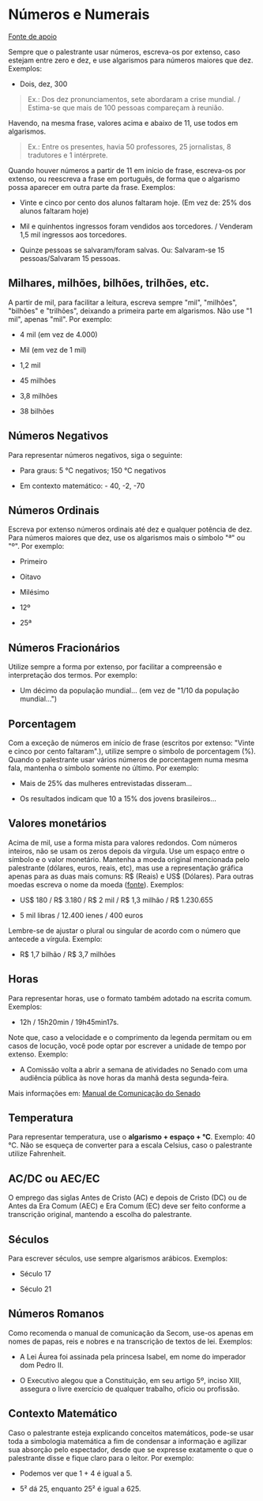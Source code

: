 # Números e Numerais
[Fonte de apoio](http://www12.senado.leg.br/manualdecomunicacao/redacao-e-estilo/estilo/numero)

Sempre que o palestrante usar números, escreva-os por extenso, caso estejam entre zero e dez, e use algarismos para números maiores que dez. Exemplos:

- Dois, dez, 300

> Ex.: Dos dez pronunciamentos, sete abordaram a crise mundial. / Estima-se que mais de 100 pessoas compareçam à reunião.

Havendo, na mesma frase, valores acima e abaixo de 11, use todos em algarismos.

> Ex.: Entre os presentes, havia 50 professores, 25 jornalistas, 8 tradutores e 1 intérprete.

Quando houver números a partir de 11 em início de frase, escreva-os por extenso, ou reescreva a frase em português, de forma que o algarismo possa aparecer em outra parte da frase.  Exemplos:

- Vinte e cinco por cento dos alunos faltaram hoje. (Em vez de: 25% dos alunos faltaram hoje)

- Mil e quinhentos ingressos foram vendidos aos torcedores. / Venderam 1,5 mil ingressos aos torcedores.

- Quinze pessoas se salvaram/foram salvas. Ou: Salvaram-se 15 pessoas/Salvaram 15 pessoas.


## Milhares, milhões, bilhões, trilhões, etc.

A partir de mil, para facilitar a leitura, escreva sempre "mil", "milhões", "bilhões" e "trilhões", deixando a primeira parte em algarismos. Não use "1 mil", apenas "mil". Por exemplo:

- 4 mil (em vez de 4.000)

- Mil (em vez de 1 mil)

- 1,2 mil

- 45 milhões

- 3,8 milhões

- 38 bilhões


## Números Negativos
Para representar números negativos, siga o seguinte:

- Para graus:  5 °C negativos;  150 °C negativos

- Em contexto matemático: - 40, -2, -70


## Números Ordinais
Escreva por extenso números ordinais até dez e qualquer potência de dez. Para números maiores que dez, use os algarismos mais o símbolo "ª" ou "º". Por exemplo:

- Primeiro

- Oitavo

- Milésimo

- 12º

- 25ª


## Números Fracionários
Utilize sempre a forma por extenso, por facilitar a compreensão e interpretação dos termos. Por exemplo:

- Um décimo da população mundial... (em vez de "1/10 da população mundial...")


## Porcentagem
Com a exceção de números em início de frase (escritos por extenso: "Vinte e cinco por cento faltaram".), utilize sempre o símbolo de porcentagem (%). Quando o palestrante usar vários números de porcentagem numa mesma fala, mantenha o símbolo somente no último. Por exemplo:

- Mais de 25% das mulheres entrevistadas disseram...

- Os resultados indicam que 10 a 15% dos jovens brasileiros...


## Valores monetários
Acima de mil, use a forma mista para valores redondos. Com números inteiros, não se usam os zeros depois da vírgula. Use um espaço entre o símbolo e o valor monetário. Mantenha a moeda original mencionada pelo palestrante (dólares, euros, reais, etc), mas use a representação gráfica apenas para as duas mais comuns: R$ (Reais) e US$ (Dólares). Para outras moedas escreva o nome da moeda ([fonte](http://www12.senado.leg.br/manualdecomunicacao/redacao-e-estilo/estilo/moeda)). Exemplos:

- US$ 180 / R$ 3.180 / R$ 2 mil / R$ 1,3 milhão / R$ 1.230.655

- 5 mil libras / 12.400 ienes / 400 euros

Lembre-se de ajustar o plural ou singular de acordo com o número que antecede a vírgula. Exemplo: 

- R$ 1,7 bilhão / R$ 3,7 milhões


## Horas
Para representar horas, use o formato também adotado na escrita comum. Exemplos: 

- 12h / 15h20min / 19h45min17s.


Note que, caso a velocidade e o comprimento da legenda permitam ou em casos de locução, você pode optar por escrever a unidade de tempo por extenso. Exemplo:

- A Comissão volta a abrir a semana de atividades no Senado com uma audiência pública às nove horas da manhã desta segunda-feira.

Mais informações em: [Manual de Comunicação do Senado](http://www12.senado.leg.br/manualdecomunicacao/redacao-e-estilo/estilo/hora)


## Temperatura
Para representar temperatura, use o **algarismo + espaço + °C**. Exemplo:  40 °C. Não se esqueça de converter para a escala Celsius, caso o palestrante utilize Fahrenheit.


## AC/DC ou AEC/EC
O emprego das siglas Antes de Cristo (AC) e depois de Cristo (DC) ou de Antes da Era Comum (AEC) e Era Comum (EC) deve ser feito conforme a transcrição original, mantendo a escolha do palestrante.


## Séculos
Para escrever séculos, use sempre algarismos arábicos. Exemplos:

- Século 17

- Século 21


## Números Romanos
Como recomenda o manual de comunicação da Secom, use-os apenas em nomes de papas, reis e nobres e na transcrição de textos de lei. Exemplos:

- A Lei Áurea foi assinada pela princesa Isabel, em nome do imperador dom Pedro II.

- O Executivo alegou que a Constituição, em seu artigo 5º, inciso XIII, assegura o livre exercício de qualquer trabalho, ofício ou profissão.


## Contexto Matemático
Caso o palestrante esteja explicando conceitos matemáticos, pode-se usar toda a simbologia matemática a fim de condensar a informação e agilizar sua absorção pelo espectador, desde que se expresse exatamente o que o palestrante disse e fique claro para o leitor. Por exemplo:

- Podemos ver que 1 + 4 é igual a 5.

- 5² dá 25, enquanto 25² é igual a 625.